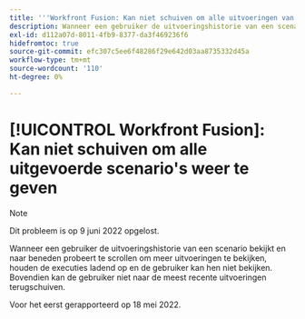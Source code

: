 ```yaml
---
title: '''Workfront Fusion: Kan niet schuiven om alle uitvoeringen van scenario''s weer te geven'
description: Wanneer een gebruiker de uitvoeringshistorie van een scenario bekijkt en naar beneden probeert te scrollen om meer uitvoeringen te bekijken, houden de executies ladend op en de gebruiker kan hen niet bekijken. Bovendien kan de gebruiker niet naar de meest recente uitvoeringen terugschuiven.
exl-id: d112a07d-8011-4fb9-8377-da3f469236f6
hidefromtoc: true
source-git-commit: efc307c5ee6f48286f29e642d03aa8735332d45a
workflow-type: tm+mt
source-wordcount: '110'
ht-degree: 0%

---
```


# [!UICONTROL Workfront Fusion]: Kan niet schuiven om alle uitgevoerde scenario&#39;s weer te geven

>[!NOTE]
>
>Dit probleem is op 9 juni 2022 opgelost.

Wanneer een gebruiker de uitvoeringshistorie van een scenario bekijkt en naar beneden probeert te scrollen om meer uitvoeringen te bekijken, houden de executies ladend op en de gebruiker kan hen niet bekijken. Bovendien kan de gebruiker niet naar de meest recente uitvoeringen terugschuiven.

Voor het eerst gerapporteerd op 18 mei 2022.
